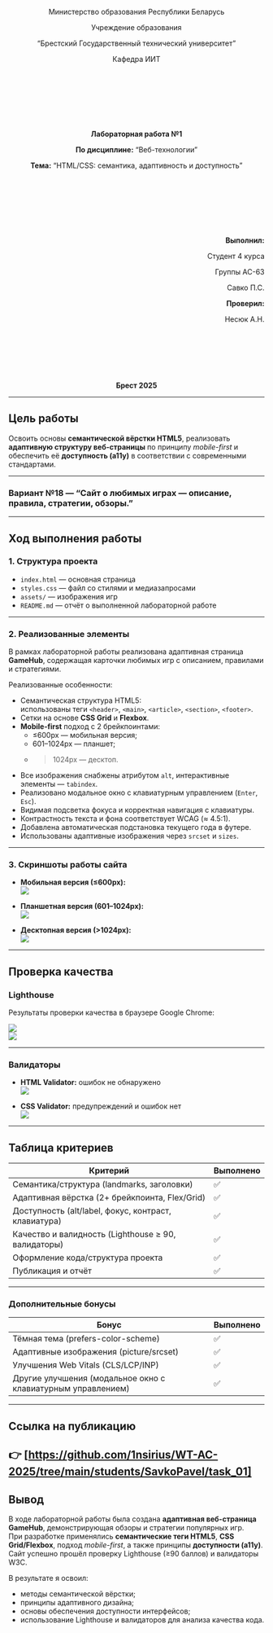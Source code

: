 <p align="center">Министерство образования Республики Беларусь</p>
<p align="center">Учреждение образования</p>
<p align="center">“Брестский Государственный технический университет”</p>
<p align="center">Кафедра ИИТ</p>
<br><br><br><br><br><br>
<p align="center"><strong>Лабораторная работа №1</strong></p>
<p align="center"><strong>По дисциплине:</strong> “Веб-технологии”</p>
<p align="center"><strong>Тема:</strong> “HTML/CSS: семантика, адаптивность и доступность”</p>
<br><br><br><br><br><br>
<p align="right"><strong>Выполнил:</strong></p>
<p align="right">Студент 4 курса</p>
<p align="right">Группы АС-63</p>
<p align="right">Савко П.С.</p>
<p align="right"><strong>Проверил:</strong></p>
<p align="right">Несюк А.Н.</p>
<br><br><br><br><br>
<p align="center"><strong>Брест 2025</strong></p>

---

## Цель работы

Освоить основы **семантической вёрстки HTML5**, реализовать **адаптивную структуру веб-страницы** по принципу *mobile-first* и обеспечить её **доступность (a11y)** в соответствии с современными стандартами.

---

### Вариант №18 — “Сайт о любимых играх — описание, правила, стратегии, обзоры.”

---

## Ход выполнения работы

### 1. Структура проекта

- `index.html` — основная страница  
- `styles.css` — файл со стилями и медиазапросами  
- `assets/` — изображения игр  
- `README.md` — отчёт о выполненной лабораторной работе  

---

### 2. Реализованные элементы

В рамках лабораторной работы реализована адаптивная страница **GameHub**, содержащая карточки любимых игр с описанием, правилами и стратегиями.  

Реализованные особенности:
- Семантическая структура HTML5:  
  использованы теги `<header>`, `<main>`, `<article>`, `<section>`, `<footer>`.  
- Сетки на основе **CSS Grid** и **Flexbox**.  
- **Mobile-first** подход с 2 брейкпоинтами:  
  - ≤600px — мобильная версия;  
  - 601–1024px — планшет;  
  - >1024px — десктоп.  
- Все изображения снабжены атрибутом `alt`, интерактивные элементы — `tabindex`.  
- Реализовано модальное окно с клавиатурным управлением (`Enter`, `Esc`).  
- Видимая подсветка фокуса и корректная навигация с клавиатуры.  
- Контрастность текста и фона соответствует WCAG (≈ 4.5:1).  
- Добавлена автоматическая подстановка текущего года в футере.  
- Использованы адаптивные изображения через `srcset` и `sizes`.  

---

### 3. Скриншоты работы сайта

- **Мобильная версия (≤600px):**  
![](img/mobile.jpg)

- **Планшетная версия (601–1024px):**  
![](img/tablet.jpg)

- **Десктопная версия (>1024px):**  
![](img/desktop.jpg)

---

## Проверка качества

### Lighthouse

Результаты проверки качества в браузере Google Chrome: 

![](img/lighthouse_accessibility.jpg)  
![](img/lighthouse_best_practices.jpg)

---

### Валидаторы

- **HTML Validator:** ошибок не обнаружено  
![](img/html_validator.jpg)

- **CSS Validator:** предупреждений и ошибок нет  
![](img/css_validator.jpg)

---

## Таблица критериев

| Критерий                                             | Выполнено |
|------------------------------------------------------|-----------|
| Семантика/структура (landmarks, заголовки)           | ✅       |
| Адаптивная вёрстка (2+ брейкпоинта, Flex/Grid)       | ✅       |
| Доступность (alt/label, фокус, контраст, клавиатура) | ✅       |
| Качество и валидность (Lighthouse ≥ 90, валидаторы)  | ✅       |
| Оформление кода/структура проекта                    | ✅       |
| Публикация и отчёт                                   | ✅       |

---

### Дополнительные бонусы 

| Бонус                                                       | Выполнено |
|-------------------------------------------------------------|-----------|
| Тёмная тема (prefers-color-scheme)                          | ✅        |
| Адаптивные изображения (picture/srcset)                     | ✅        |
| Улучшения Web Vitals (CLS/LCP/INP)                          | ✅        |
| Другие улучшения (модальное окно с клавиатурным управлением)| ✅        |

---

## Ссылка на публикацию

👉 [https://github.com/1nsirius/WT-AC-2025/tree/main/students/SavkoPavel/task_01]
---

## Вывод

В ходе лабораторной работы была создана **адаптивная веб-страница GameHub**, демонстрирующая обзоры и стратегии популярных игр.  
При разработке применялись **семантические теги HTML5**, **CSS Grid/Flexbox**, подход *mobile-first*, а также принципы **доступности (a11y)**.  
Сайт успешно прошёл проверку Lighthouse (≥90 баллов) и валидаторы W3C.  

В результате я освоил:
- методы семантической вёрстки;
- принципы адаптивного дизайна;
- основы обеспечения доступности интерфейсов;
- использование Lighthouse и валидаторов для анализа качества кода.
